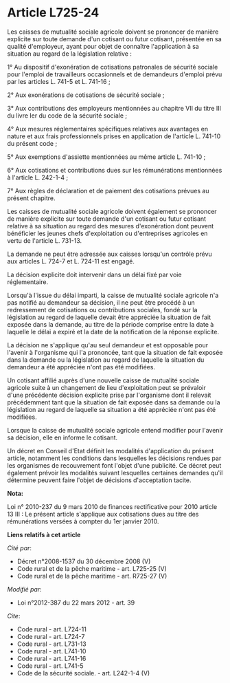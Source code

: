 # Article L725-24

Les caisses de mutualité sociale agricole doivent se prononcer de manière explicite sur toute demande d'un cotisant ou futur
cotisant, présentée en sa qualité d'employeur, ayant pour objet de connaître l'application à sa situation au regard de la
législation relative : 

1° Au dispositif d'exonération de cotisations patronales de sécurité sociale pour l'emploi de travailleurs occasionnels et de
demandeurs d'emploi prévu par les  articles L. 741-5 et L. 741-16 ; 

2° Aux exonérations de cotisations de sécurité sociale ; 

3° Aux contributions des employeurs mentionnées au chapitre VII du titre III du livre Ier du code de la sécurité sociale ; 

4° Aux mesures réglementaires spécifiques relatives aux avantages en nature et aux frais professionnels prises en application
de l'article L. 741-10 du présent code ; 

5° Aux exemptions d'assiette mentionnées au même article L. 741-10 ; 

6° Aux cotisations et contributions dues sur les rémunérations mentionnées à l'article L. 242-1-4 ; 

7° Aux règles de déclaration et de paiement des cotisations prévues au présent chapitre. 

Les caisses de mutualité sociale agricole doivent également se prononcer de manière explicite sur toute demande d'un cotisant
ou futur cotisant relative à sa situation au regard des mesures d'exonération dont peuvent bénéficier les jeunes chefs
d'exploitation ou d'entreprises agricoles en vertu de l'article L. 731-13. 

La demande ne peut être adressée aux caisses lorsqu'un contrôle prévu aux articles L. 724-7 et L. 724-11 est engagé. 

La décision explicite doit intervenir dans un délai fixé par voie réglementaire. 

Lorsqu'à l'issue du délai imparti, la caisse de mutualité sociale agricole n'a pas notifié au demandeur sa décision, il ne
peut être procédé à un redressement de cotisations ou contributions sociales, fondé sur la législation au regard de laquelle
devait être appréciée la situation de fait exposée dans la demande, au titre de la période comprise entre la date à laquelle
le délai a expiré et la date de la notification de la réponse explicite. 

La décision ne s'applique qu'au seul demandeur et est opposable pour l'avenir à l'organisme qui l'a prononcée, tant que la
situation de fait exposée dans la demande ou la législation au regard de laquelle la situation du demandeur a été appréciée
n'ont pas été modifiées. 

Un cotisant affilié auprès d'une nouvelle caisse de mutualité sociale agricole suite à un changement de lieu d'exploitation
peut se prévaloir d'une précédente décision explicite prise par l'organisme dont il relevait précédemment tant que la
situation de fait exposée dans sa demande ou la législation au regard de laquelle sa situation a été appréciée n'ont pas été
modifiées. 

Lorsque la caisse de mutualité sociale agricole entend modifier pour l'avenir sa décision, elle en informe le cotisant. 

Un décret en Conseil d'Etat définit les modalités d'application du présent article, notamment les conditions dans lesquelles
les décisions rendues par les organismes de recouvrement font l'objet d'une publicité. Ce décret peut également prévoir les
modalités suivant lesquelles certaines demandes qu'il détermine peuvent faire l'objet de décisions d'acceptation tacite.

**Nota:**

Loi n° 2010-237 du 9 mars 2010 de finances rectificative pour 2010 article 13 III : Le présent article s'applique aux
cotisations dues au titre des rémunérations versées à compter du 1er janvier 2010.

**Liens relatifs à cet article**

_Cité par_:

  - Décret n°2008-1537 du 30 décembre 2008 (V)
  - Code rural et de la pêche maritime - art. L725-25 (V)
  - Code rural et de la pêche maritime - art. R725-27 (V)

_Modifié par_:

  - Loi n°2012-387 du 22 mars 2012 - art. 39

_Cite_:

  - Code rural - art. L724-11
  - Code rural - art. L724-7
  - Code rural - art. L731-13
  - Code rural - art. L741-10
  - Code rural - art. L741-16
  - Code rural - art. L741-5
  - Code de la sécurité sociale. - art. L242-1-4 (V)
